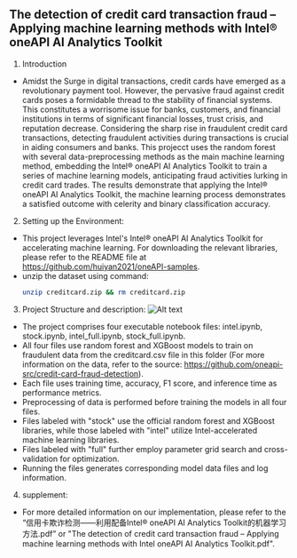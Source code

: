 ## The detection of credit card transaction fraud – Applying machine learning methods with Intel® oneAPI AI Analytics Toolkit

1. Introduction

* Amidst the Surge in digital transactions, credit cards have emerged as a revolutionary payment tool. However, the pervasive fraud against credit cards poses a formidable thread to the stability of financial systems. This constitutes a worrisome issue for banks, customers, and financial institutions in terms of significant financial losses, trust crisis, and reputation decrease. Considering the sharp rise in fraudulent credit card transactions, detecting fraudulent activities during transactions is crucial in aiding consumers and banks. This projecct uses the 
random forest with several data-preprocessing methods as the main machine learning method, embedding the Intel® oneAPI AI Analytics Toolkit to train a series of machine learning models, anticipating fraud activities lurking in credit card trades. The results demonstrate that applying the Intel® oneAPI AI Analytics Toolkit, the machine learning process demonstrates a satisfied outcome with celerity and binary classification accuracy.

2. Setting up the Environment:

* This project leverages Intel's Intel® oneAPI AI Analytics Toolkit for accelerating machine learning. For downloading the relevant libraries, please refer to the README file at https://github.com/huiyan2021/oneAPI-samples.
* unzip the dataset using command:
  ```bash
  unzip creditcard.zip && rm creditcard.zip
    ````
3. Project Structure and description:
![Alt text](structure.png)
* The project comprises four executable notebook files: intel.ipynb, stock.ipynb, intel_full.ipynb, stock_full.ipynb.
* All four files use random forest and XGBoost models to train on fraudulent data from the creditcard.csv file in this folder (For more information on the data, refer to the source: https://github.com/oneapi-src/credit-card-fraud-detection).
* Each file uses training time, accuracy, F1 score, and inference time as performance metrics.
* Preprocessing of data is performed before training the models in all four files.
* Files labeled with "stock" use the official random forest and XGBoost libraries, while those labeled with "intel" utilize Intel-accelerated machine learning libraries.
* Files labeled with "full" further employ parameter grid search and cross-validation for optimization.
* Running the files generates corresponding model data files and log information.

4. supplement:
* For more detailed information on our implementation, please refer to the “信用卡欺诈检测——利用配备Intel® oneAPI AI Analytics Toolkit的机器学习方法.pdf” or "The detection of credit card transaction fraud – Applying machine learning methods with Intel oneAPI AI Analytics Toolkit.pdf".